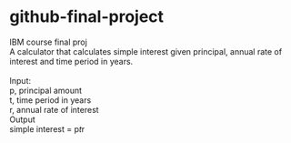# github-final-project
IBM course final proj <br>
A calculator that calculates simple interest given principal, annual rate of interest and time period in years. <br>
<br>
Input:<br>
   <tab>p, principal amount<br>
   t, time period in years<br>
   r, annual rate of interest<br>
Output<br>
   simple interest = p*t*r<br>
